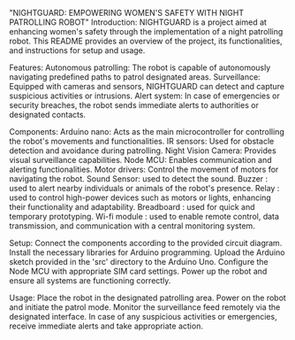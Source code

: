 "NIGHTGUARD: EMPOWERING WOMEN'S SAFETY WITH NIGHT PATROLLING ROBOT"
Introduction:
NIGHTGUARD is a project aimed at enhancing women's safety through the implementation of a night patrolling robot. This README provides an overview of the project, its functionalities, and instructions for setup and usage.

Features:
Autonomous patrolling: The robot is capable of autonomously navigating predefined paths to patrol designated areas.
Surveillance: Equipped with cameras and sensors, NIGHTGUARD can detect and capture suspicious activities or intrusions.
Alert system: In case of emergencies or security breaches, the robot sends immediate alerts to authorities or designated contacts.

Components:
Arduino nano: Acts as the main microcontroller for controlling the robot's movements and functionalities.
IR sensors: Used for obstacle detection and avoidance during patrolling.
Night Vision Camera: Provides visual surveillance capabilities.
Node MCU: Enables communication and alerting functionalities.
Motor drivers: Control the movement of motors for navigating the robot.
Sound Sensor: used to detect the sound.
Buzzer : used to alert nearby individuals or animals of the robot's presence.
Relay : used to control high-power devices such as motors or lights, enhancing their functionality and adaptability.
Breadboard : used for quick and temporary prototyping.
Wi-fi module : used to enable remote control, data transmission, and communication with a central monitoring system.

Setup:
Connect the components according to the provided circuit diagram.
Install the necessary libraries for Arduino programming.
Upload the Arduino sketch provided in the 'src' directory to the Arduino Uno.
Configure the Node MCU with appropriate SIM card settings.
Power up the robot and ensure all systems are functioning correctly.

Usage:
Place the robot in the designated patrolling area.
Power on the robot and initiate the patrol mode.
Monitor the surveillance feed remotely via the designated interface.
In case of any suspicious activities or emergencies, receive immediate alerts and take appropriate action.
